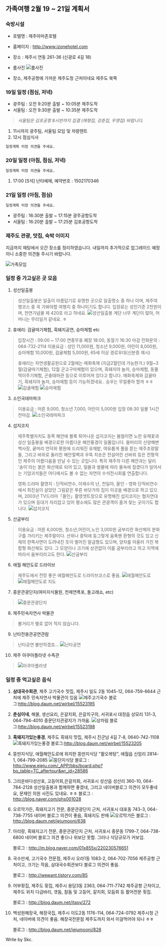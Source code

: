 ## 가족여행 2월 19 ~ 21일 계획서

### 숙방시설

* 호텔명 : 제주아마존호텔
* 홈페이지 : http://www.izonehotel.com
* 장소 : 제주시 연동 261-36 (신광로 4길 18)

* 룸사진
![룸사진](images/jeju02.jpg)

* 장소, 제주공항에 가까운 제주도청 근처이네요 제주도 북쪽

### 19일 일정 (점심, 저녁)

* 광주팀 : 오전 9:20분 출발 ~ 10:05분 제주도착
* 서울팀 : 오전 9:30분 출발 ~ 10:35분 제주도착

> *서울팀은 김포공항 8시반까지 집결 (매형집, 강춘집, 우영집) 바랍니다.*

1. 11시까지 광주팀, 서울팀 모임 및 차량렌트
2. 12시 점심식사

```cmd
일정계획 미정 의견들 주세요.
```

### 20일 일정 (아침, 점심, 저녁)

```cmd
일정계획 미정 의견들 주세요.
```

1. 17:00 [S석] 난타예매, 예약번호 : 1502170346

### 21일 일정 (아침, 점심)

```cmd
일정계획 미정 의견들 주세요.
```

* 광주팀 : 16:30분 출발 ~ 17:15분 광주공항도착
* 서울팀 : 16:20분 출발 ~ 17:25분 김포공항도착

### 제주도 관광, 맛집, 숙박 이미지

지금까지 채팅에서 오간 장소를 정리하였습니다. 내일까지 추가적으로 업그레이드 예정이니 소중한 의견들 주시기 바랍니다.

![가족모임](images/jeju100.jpg)


### 일정 중 가고싶은 곳 모음

1. 성산일출봉
> 성산일출봉은 일출이 아름답기로 유명한 곳으로 일출명소 중 하나 이며, 제주여행코스 중 꼭 가봐야할 여행지 중 하나이기도 합니다. 입장료는 성인기준 2천원이며, 천연기념물 제 420호 라고 하네요. 
> ![성산일출봉 계단](images/jeju12.jpg)
> 너무 계단이 많아, 어머니는 무리일거 같네요. ㅎ

2. 휴애리: 감귤따기체험, 흑돼지공연, 승마체험 etc
> 입장시간 : 09:00 ~ 17:00 연중무휴 폐장 18:00, 동절기 16:30 마감
> 전화문의 : 064-732-2114
> 이용요금 : 성인 11,000원, 청소년 9,000원, 어린이 8,000원, 승마체험 10,000원, 감귤체험 5,000원, 65세 이상 경로우대(신분증 제시)
> 
> 휴애리는 자연생활공원으로 2월에는 매화축제 (지금2월인데 가능한가.) 9월~3월(감귤따기체험), 12월 군고구마체험이 있으며, 흑돼지야 놀자, 승마체험, 동물먹이주기체험, 곤충태마관 등으로 이루어져 있다고 합니다. 매화축제와 감귤따기, 흑돼지야 놀자, 승마체험 등이 가능하겠네요.. 승우는 무얼좋아 할까 ㅎㅎ
> ![감귤체험](images/jeju13.jpg)
> ![승마체험](images/jeju23.jpg)

3. 소인국테마파크
> 이용요금 : 어른 9,000, 청소년 7,000, 어린이 5,000원
> 입장 08:30 일몰 1시간 전마감.
> ![소인국테마파크](images/jeju16.jpg)

4. 섭지코지
> 제주특별자치도 동쪽 해안에 볼록 튀어나온 섭지코지는 봄철이면 노란 유채꽃과 성산 일출봉을 배경으로한 아름다운 해안풍경이 일품입니다. 들머리의 신양해변백사장, 끝머리 언덕위 평원에 드리워진 유채밭, 여유롭게 풀을 뜯는 제주조랑말들, 그리고 바위로 둘러친 해안절벽과 우뚝 치솟은 전설어린 선바위 등은 전형적인 제주의 아름다움을 만날 수 있는 곳입니다. 특히 제주의 다른 해안과는 달리 '송이'라는 붉은 화산재로 되어 있고, 밀물과 썰물에 따라 물속에 잠겼다가 일어서는 기암괴석들은 어디에서도 볼 수 없는 자연의 수석전시회를 연출합니다.
>
> 영화.드라마 촬영지 : 단적비연수, 이재수의 난, 천일야, 올인 - 영화 단적비연수에서 최진실이 살았던 그림같은 푸른 바닷가의 집이 이곳을 배경으로 하고 있으며, 2003년 TV드라마「올인」촬영셋트장으로 유명해진 섭지코지는 협자연대가 있으며 등대가 자리잡고 있어 평소에도 많은 관광객이 즐겨 찾는 곳이기도 합니다.
> ![섭지코지](images/jeju17.jpg)

5. 산굼부리
> 이용요금 : 어른 6,000원, 청소년,어린이,노인 3,000원
> 굼부리란 화산체의 분화구를 가리키는 제주말이다. 산위나 중턱에 둥그렇게 움푹팬 환형의 것도 있고 신체의 한쪽사면이 도려내진 듯이 벌어진 말굽형도 있으며, 양자를 아울러 가진 복합형 화산체도 있다. 그 모양이나 크기에 상관없이 이를 굼부리라고 하고 지역에 따라서 움부리라고도 한다.
> ![산굼부리](images/jeju19.jpg)

6. 애월 해안도로 드라이브
> 제주도에서 전망 좋은 애월해안도로 드라이브코스로 좋음.
> ![애월해안도로](images/jeju20.jpg)
> ![애월해안도로 지도](images/jeju21.jpg)

7. 중문관광단지(여미지식물원, 천제연폭포, 돌고래쇼, etc)
> ![중문관광단지](images/jeju22.jpg)

8. 제주민속자연사 박물관
> 볼거리가 별로 없어 적지 않습니다.

9. 난타전용관공연관람
> 난타공연 볼만하겠죠...
> ![난타공연](images/jeju14.jpg)

10. 제주 아쿠아플라넷 수족관
> ![아쿠아플라넷](images/jeju15.jpg)

### 일정 중 먹고싶은 음식

1. **삼대국수회관**, 제주 고기국수 맛집,  제주시 일도 2동 1045-12, 064-759-6644
근처에 제주 민속자연사 박물관이 있음
![제주고기국수](images/jeju04.jpg)
블로그:http://blog.daum.net/wirbel/15523195

2. **춘심이네**, 해물, 생선요리, 은갈치회, 은갈치구의, 서귀포시 대정읍 상모리 131-3, 064-794-4010
중문단지관광지가 가까움.
![상차림](images/jeju06.jpg)
블로그:http://blog.daum.net/wirbel/15523198

3. **흑돼지가있는풍경**, 제주도 흑돼지 맛집, 제주시 진군남 4길 7-8, 0640-742-1108
![흑돼지가있는풍경](images/jeju10.jpg)
블로그:http://blog.daum.net/wirbel/15523205

4. 뚱딴지식당, 애월해안도로에 위치한 뚱딴지식당 "활오복탕", 애월읍 신엄리 2814-1, 064-799-2085
![뚱단지식당](images/jeju09.jpg)
블로그 : http://www.ejeju.com/_APP/bbs/board.php?bo_table=TC_aftertour&wr_id=28586

5. 그리운바다성산포, 고등어회,은갈치회, 서귀포시 성산읍 성산리 360-10, 064-784-2128
성산일출봉과 함께하면 좋겠네, 그리고 네이버블로그 의견이 모두좋네요, 문재인 의원 사진도 있네요. ㅎㅎ
블로그 : http://blog.naver.com/phs001028

6. 오르막가든, 흑돼지고기 전문, 중문관광단지 근처, 서귀포시 대포동 743-3, 064-738-7755
네이버 블로그 의견이 좋음, 흑돼지도 판매
![오르막가든](images/jeju11.jpg)
블로그 : http://blog.daum.net/jejumooni/638

7. 아리랑, 흑돼지고기 전문, 중문관광단지 근처, 서귀포시 중문동 1799-7, 064-738-6800
네이버 블로그 의견 좋으나 위보단 못함. 그러나 식당규모가 커보임.

	블로그 : http://m.blog.naver.com/01x855x/220230576651

8. 국수만세, 고기국수 전문점, 제주시 오라1동 1083-2, 064-702-7056
제주공항 근처이고, 크기는 작음, 삼대국수회관보다 블로그 의견이 좋음.

	블로그 : http://wewant.tistory.com/85

9. 어부횟집, 제주도 횟집, 제주시 용담3동 2363, 064-711-7742
제주공항 근처이고, 제주도 위치 다금바리, 갯돔, 참돔 및 고등어, 갈치회, 모듬회 등 활어전문 횟집.

	블로그 : http://blog.daum.net/itasy/272

10. 백성원해장국, 해장국집, 제주시 이도2동 1176-114, 064-724-0792
제주시청 근처, 네이버에 의견이 좋음. 해장국전문점 제주도까지 와서 이걸먹어야 되나 ㅎㅎ

	블로그 : http://blog.daum.net/jejumooni/828


Write by Skc.